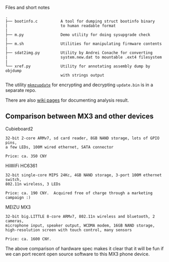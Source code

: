 Files and short notes

    .
    ├── bootinfo.c          A tool for dumping struct bootinfo binary
    |                       to human readable format
    |
    ├── m.py                Demo utility for doing sysupgrade check
    |
    ├── m.sh                Utilities for manipulating firmware contents
    |
    ├── sdat2img.py         Utility by Andrei Conache for converting
    |                       system.new.dat to mountable .ext4 filesystem
    |
    └── xref.py             Utility for annotating assembly dump by objdump
                            with strings output

The utility [`mkmzupdate`](https://github.com/yousong/mkmzupdate) for
encrypting and decrypting `update.bin` is in a separate repo.

There are also [wiki pages](https://github.com/yousong/m35x-info/wiki) for
documenting analysis result.


## Comparison between MX3 and other devices

Cubieboard2

    32-bit 2-core ARMv7, sd card reader, 8GB NAND storage, lots of GPIO pins,
    a few LEDs, 100M wired ethernet, SATA connector

    Price: ca. 350 CNY

HiWiFi HC6361

    32-bit single-core MIPS 24Kc, 4GB NAND storage, 3-port 100M ethernet switch,
    802.11n wireless, 3 LEDs

    Price: ca. 190 CNY.  Acquired free of charge through a marketing campaign :)

MEIZU MX3

    32-bit big.LITTLE 8-core ARMv7, 802.11n wireless and bluetooth, 2 cameras,
    microphone input, speaker output, WCDMA modem, 16GB NAND storage,
    high-resolution screen with touch control, many sensors

    Price: ca. 1600 CNY.

The above comparison of hardware spec makes it clear that it will be fun if we
can port recent open source software to this MX3 phone device.
